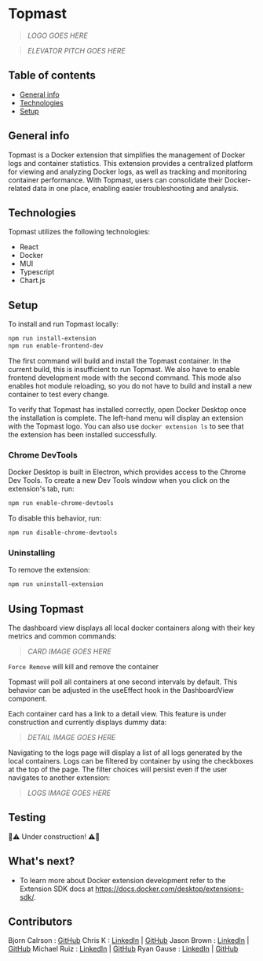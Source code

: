 # Topmast

> _LOGO GOES HERE_

> _ELEVATOR PITCH GOES HERE_

## Table of contents

- [General info](#general-info)
- [Technologies](#technologies)
- [Setup](#setup)

## General info

Topmast is a Docker extension that simplifies the management of Docker logs and container statistics. This extension provides a centralized platform for viewing and analyzing Docker logs, as well as tracking and monitoring container performance. With Topmast, users can consolidate their Docker-related data in one place, enabling easier troubleshooting and analysis.

## Technologies

Topmast utilizes the following technologies:

- React
- Docker
- MUI
- Typescript
- Chart.js


## Setup

To install and run Topmast locally:

```bash
npm run install-extension
npm run enable-frontend-dev
```

The first command will build and install the Topmast container. In the current build, this is insufficient to run Topmast. We also have to enable frontend development mode with the second command. This mode also enables hot module reloading, so you do not have to build and install a new container to test every change.

To verify that Topmast has installed correctly, open Docker Desktop once the installation is complete. The left-hand menu will display an extension with the Topmast logo. You can also use `docker extension ls` to see that the extension has been installed successfully.

### Chrome DevTools

Docker Desktop is built in Electron, which provides access to the Chrome Dev Tools. To create a new Dev Tools window when you click on the extension's tab, run:

```bash
npm run enable-chrome-devtools
```

To disable this behavior, run:

```bash
npm run disable-chrome-devtools
```

### Uninstalling

To remove the extension:

```bash
npm run uninstall-extension
```

## Using Topmast

The dashboard view displays all local docker containers along with their key metrics and common commands:

> _CARD IMAGE GOES HERE_

`Force Remove` will kill and remove the container

Topmast will poll all containers at one second intervals by default. This behavior can be adjusted in the useEffect hook in the DashboardView component.

Each container card has a link to a detail view. This feature is under construction and currently displays dummy data:

> _DETAIL IMAGE GOES HERE_

Navigating to the logs page will display a list of all logs generated by the local containers. Logs can be filtered by container by using the checkboxes at the top of the page. The filter choices will persist even if the user navigates to another extension:

> _LOGS IMAGE GOES HERE_

## Testing

:construction::warning: Under construction! :warning::construction:

## What's next?

- To learn more about Docker extension development refer to the Extension SDK docs at https://docs.docker.com/desktop/extensions-sdk/.

## Contributors

Bjorn Calrson : [GitHub](https://github.com/bacarlsson86)
Chris K : [LinkedIn](https://www.linkedin.com/in/chris-iscoding/) | [GitHub](https://github.com/Chris-isCoding)
Jason Brown : [LinkedIn](https://www.linkedin.com/in/jasonbr/) | [GitHub](https://github.com/superbunker)
Michael Ruiz : [LinkedIn](https://www.linkedin.com/in/michael-a-ruiz/) | [GitHub](https://github.com/Ruizmichael)
Ryan Gause : [LinkedIn](https://www.linkedin.com/in/ryangause) | [GitHub](https://github.com/Gauserr)





